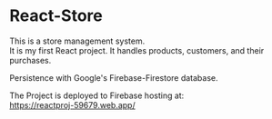 # React-Store

This is a store management system.<br /> It is my first React project.
It handles products, customers, and their purchases.

Persistence with Google's Firebase-Firestore database.

The Project is deployed to Firebase hosting at: <br />
https://reactproj-59679.web.app/

